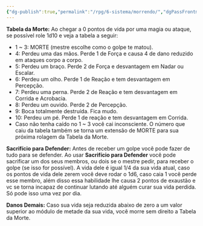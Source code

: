```yaml
---
{"dg-publish":true,"permalink":"/rpg/6-sistema/morrendo/","dgPassFrontmatter":true}
---
```





**Tabela da Morte:** Ao chegar a 0 pontos de vida por uma magia ou ataque, se possível role 1d10 e veja a tabela a seguir:
- 1 ~ 3: MORTE (mestre escolhe como o golpe te matou).
- 4: Perdeu uma das mãos. Perde 1 de Força e causa 4 de dano reduzido em ataques corpo a corpo.
- 5: Perdeu um braço. Perde 2 de Força e desvantagem em Nadar ou Escalar.
- 6: Perdeu um olho. Perde 1 de Reação e tem desvantagem em Percepção.
- 7: Perdeu uma perna. Perde 2 de Reação e tem desvantagem em Corrida e Acrobacia.
- 8: Perdeu um ouvido. Perde 2 de Percepção.
- 9: Boca totalmente destruída. Fica mudo.
- 10: Perdeu um pé. Perde 1 de reação e tem desvantagem em Corrida.
- Caso não tenha caído no 1 ~ 3 você cai inconsciente. O número que caiu da tabela também se torna um extensão de MORTE para sua próxima rolagem da Tabela da Morte.

**Sacrifício para Defender:** Antes de receber um golpe você pode fazer de tudo para se defender. Ao usar **Sacrifício para Defender** você pode sacrificar um dos seus membros, ou dois se o mestre pedir, para receber o golpe (se isso for possível). A vida dele é igual 1/4 da sua vida atual, caso os pontos de vida dele zerem você deve rodar o 1d6, caso caia 1 você perde esse membro, além disso essa habilidade lhe causa 2 pontos de exaustão e vc se torna incapaz de continuar lutando até alguém curar sua vida perdida. Só pode isso uma vez por dia.

**Danos Demais:** Caso sua vida seja reduzida abaixo de zero a um valor superior ao módulo de metade da sua vida, você morre sem direito a Tabela da Morte.